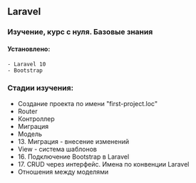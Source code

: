 ## Laravel

### Изучение, курс с нуля. Базовые знания

#### Установлено:
    - Laravel 10
    - Bootstrap

### Стадии изучения:
<ul>
    <li>Создание проекта по имени "first-project.loc"</li>
    <li>Router</li>
    <li>Контроллер</li>
    <li>Миграция</li>
    <li>Модель</li>
    <li>13. Миграция - внесение изменений</li>
    <li>View - система шаблонов</li>
    <li>16. Подключение Bootstrap в Laravel</li>
    <li>17. CRUD через интерфейс. Имена по конвенции Laravel</li>
    <li>Отношения между моделями</li>
</ul>